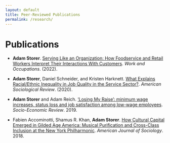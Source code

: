 ```yaml
---
layout: default
title: Peer-Reviewed Publications
permalink: /research/
---
```


# Publications

* __Adam Storer__. [Serving Like an Organization: How Foodservice and Retail Workers Interpret Their Interactions With Customers](https://journals.sagepub.com/doi/abs/10.1177/07308884221134582). _Work and Occupations_. (2022).

* __Adam Storer__, Daniel Schneider, and Kristen Harknett. [What Explains Racial/Ethnic Inequality in Job Quality in the Service Sector?](https://journals.sagepub.com/doi/10.1177/0003122420930018). _American Sociological Review_. (2020).

* __Adam Storer__ and Adam Reich. [‘Losing My Raise’: minimum wage increases, status loss and job satisfaction among low-wage employees](https://academic.oup.com/ser/advance-article-abstract/doi/10.1093/ser/mwz006/5366224?redirectedFrom=fulltext). _Socio-Economic Review_. 2019.

* Fabien Accominotti, Shamus R. Khan, __Adam Storer__. [How Cultural Capital Emerged in Gilded Age America: Musical Purification and Cross-Class Inclusion at the New York Philharmonic](https://www.journals.uchicago.edu/doi/10.1086/696938?mobileUi=0). _American Journal of Sociology_. 2018.
